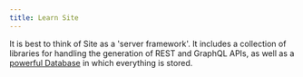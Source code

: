 ```yaml
---
title: Learn Site
---
```


<Intro>
It is best to think of Site as a 'server framework'. It includes a collection of libraries for handling the generation of REST and GraphQL APIs, as well as a <a href="https://xtdb.com">powerful Database</a> in which everything is stored.
</Intro>
